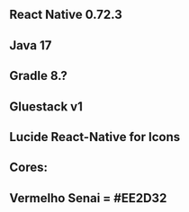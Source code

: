 ## React Native 0.72.3
## Java 17
## Gradle 8.?
## Gluestack v1
## Lucide React-Native for Icons


## Cores:

## Vermelho Senai = #EE2D32